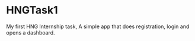 # HNGTask1
My first HNG Internship task, A simple app that does registration, login and opens a dashboard.
